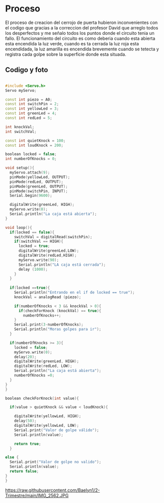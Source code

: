 # Proceso

El proceso de creacion del cerrojo de puerta hubieron inconvenientes con el codigo que gracias a la correccion del profesor David que arreglo todos los desperfectos y me señalo todos los puntos donde el circuito tenia un fallo. El funcionamiento del circuito es como deberia cuando esta abierta esta encendida la luz verde, cuando es ta cerrada la luz roja esta encendidada, la luz amarilla es encendida brevemente cuando se tetecta y registra cada golpe sobre la superficie donde esta situada.

## Codigo y foto

``` C++

#include <Servo.h>
Servo myServo;

const int piezo = A0;
const int switchPin = 2;
const int yellowLed = 3;
const int greenLed = 4;
const int redLed = 5;

int knockVal;
int switchVal;

const int quietKnock = 100;
const int loudKnock = 200;

boolean locked = false;
int numberOfKnocks = 0;

void setup(){
  myServo.attach(9);
  pinMode(yellowLed, OUTPUT);
  pinMode(redLed, OUTPUT);
  pinMode(greenLed, OUTPUT);
  pinMode(switchPin, INPUT);
  Serial.begin(9600);

  digitalWrite(greenLed, HIGH);
  myServo.write(0);
  Serial.println("La caja está abierta");
}

void loop(){
  if(locked == false){
    switchVal = digitalRead(switchPin);
    if(switchVal == HIGH){
      locked = true;
      digitalWrite(greenLed,LOW);
      digitalWrite(redLed,HIGH);
      myServo.write(90);
      Serial.println("LA caja está cerrada");
      delay (1000);
    }
  }
  
  if(locked ==true){
    Serial.println("Entrando en el if de locked == true");
    knockVal = analogRead (piezo);

    if(numberOfKnocks < 3 && knockVal > 0){
      if(checkForKnock (knockVal) == true){
        numberOfKnocks++;
    }
    Serial.print(3-numberOfKnocks);
    Serial.println("Moras golpes para ir");
  }

  if(numberOfKnocks >= 3){
    locked = false;
    myServo.write(0);
    delay(20);
    digitalWrite(greenLed, HIGH);
    digitalWrite(redLed, LOW);
    Serial.println("La caja está abierta");
    numberOfKnocks =0;
  }
}
}

boolean checkForKnock(int value){

  if(value > quietKnock && value < loudKnock){

    digitalWrite(yellowLed, HIGH);
    delay(50);
    digitalWrite(yellowLed, LOW);
    Serial.print("Valor de golpe válido");
    Serial.println(value);

    return true;
  }

else {
  Serial.print("Valor de golpe no valido");
  Serial.println(value);
  return false;
}
}


```



https://raw.githubusercontent.com/Baelyn1/2-Trimestre/main/IMG_2562.JPG


